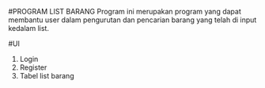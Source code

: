 #PROGRAM LIST BARANG
Program ini merupakan program yang dapat membantu user dalam pengurutan dan pencarian barang yang telah di input kedalam list.

#UI
1. Login
2. Register
3. Tabel list barang
